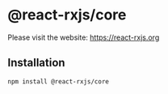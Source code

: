 # @react-rxjs/core

Please visit the website: https://react-rxjs.org

## Installation

    npm install @react-rxjs/core
